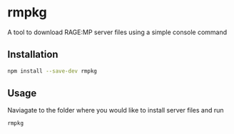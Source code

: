 # rmpkg
A tool to download RAGE:MP server files using a simple console command

## Installation
```sh
npm install --save-dev rmpkg
```

## Usage
Naviagate to the folder where you would like to install server files and run
```sh
rmpkg
```
